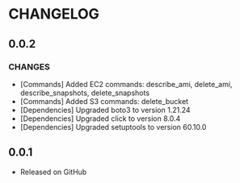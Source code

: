 # CHANGELOG

0.0.2
-----
### CHANGES
- [Commands] Added EC2 commands: describe_ami, delete_ami, describe_snapshots, delete_snapshots
- [Commands] Added S3 commands: delete_bucket
- [Dependencies] Upgraded boto3 to version 1.21.24
- [Dependencies] Upgraded click to version 8.0.4
- [Dependencies] Upgraded setuptools to version 60.10.0

0.0.1
-----

- Released on GitHub
